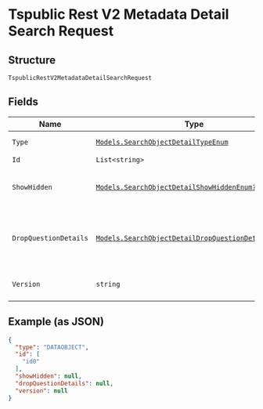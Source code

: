 
# Tspublic Rest V2 Metadata Detail Search Request

## Structure

`TspublicRestV2MetadataDetailSearchRequest`

## Fields

| Name | Type | Tags | Description |
|  --- | --- | --- | --- |
| `Type` | [`Models.SearchObjectDetailTypeEnum`](../../doc/models/search-object-detail-type-enum.md) | Required | Type of the metadata object being searched. Valid values |
| `Id` | `List<string>` | Required | A JSON array of GUIDs of the objects. |
| `ShowHidden` | [`Models.SearchObjectDetailShowHiddenEnum?`](../../doc/models/search-object-detail-show-hidden-enum.md) | Optional | When set to true, returns details of the hidden objects, such as a column in a worksheet or a table.<br>**Default**: `SearchObjectDetailShowHiddenEnum.false` |
| `DropQuestionDetails` | [`Models.SearchObjectDetailDropQuestionDetailsEnum?`](../../doc/models/search-object-detail-drop-question-details-enum.md) | Optional | When set to true, the search assist data associated with a worksheet is not included in the API response. This attribute is applicable only for DATAOBJECT data type.<br>**Default**: `SearchObjectDetailDropQuestionDetailsEnum.false` |
| `Version` | `string` | Optional | Specify the version to retrieve the objects from. By default, the API returns metadata for all versions of the object. |

## Example (as JSON)

```json
{
  "type": "DATAOBJECT",
  "id": [
    "id0"
  ],
  "showHidden": null,
  "dropQuestionDetails": null,
  "version": null
}
```

